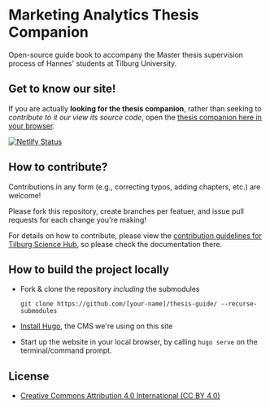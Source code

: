 # Marketing Analytics Thesis Companion

Open-source guide book to accompany the Master thesis supervision process of Hannes' students at Tilburg University.

## Get to know our site!

If you are actually __looking for the thesis companion__, rather than seeking to *contribute to it our view its source code*, open the [thesis companion here in your browser](https://thesis.hannesdatta.com).

[![Netlify Status](https://api.netlify.com/api/v1/badges/9c942038-4d66-4665-b30a-f2b6c6589960/deploy-status)](https://app.netlify.com/sites/thesis-companion/deploys)

## How to contribute?

Contributions in any form (e.g., correcting typos, adding chapters, etc.) are welcome!

Please fork this repository, create branches per featuer, and issue pull requests for each change you're making!

For details on how to contribute, please view the [contribution guidelines for Tilburg Science Hub](https://github.com/hannesdatta/tilburg-science-hub), so please check the documentation there.

## How to build the project locally

- Fork & clone the repository *including* the submodules

  ```
  git clone https://github.com/[your-name]/thesis-guide/ --recurse-submodules
  ```

- [Install Hugo](https://gohugo.io/getting-started/installing/), the CMS we're using on this site

- Start up the website in your local browser, by calling `hugo serve` on the terminal/command prompt.

## License

- [Creative Commons Attribution 4.0 International (CC BY 4.0)](https://creativecommons.org/licenses/by/4.0/legalcode)
